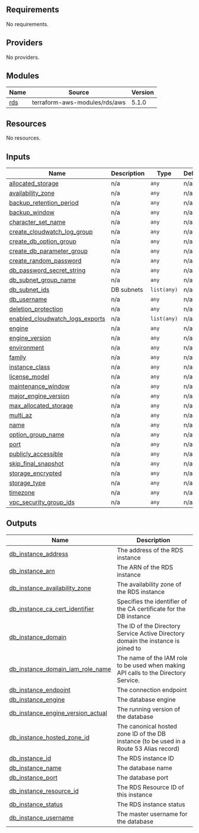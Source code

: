 <!-- BEGIN_TF_DOCS -->
## Requirements

No requirements.

## Providers

No providers.

## Modules

| Name | Source | Version |
|------|--------|---------|
| <a name="module_rds"></a> [rds](#module\_rds) | terraform-aws-modules/rds/aws | 5.1.0 |

## Resources

No resources.

## Inputs

| Name | Description | Type | Default | Required |
|------|-------------|------|---------|:--------:|
| <a name="input_allocated_storage"></a> [allocated\_storage](#input\_allocated\_storage) | n/a | `any` | n/a | yes |
| <a name="input_availability_zone"></a> [availability\_zone](#input\_availability\_zone) | n/a | `any` | n/a | yes |
| <a name="input_backup_retention_period"></a> [backup\_retention\_period](#input\_backup\_retention\_period) | n/a | `any` | n/a | yes |
| <a name="input_backup_window"></a> [backup\_window](#input\_backup\_window) | n/a | `any` | n/a | yes |
| <a name="input_character_set_name"></a> [character\_set\_name](#input\_character\_set\_name) | n/a | `any` | n/a | yes |
| <a name="input_create_cloudwatch_log_group"></a> [create\_cloudwatch\_log\_group](#input\_create\_cloudwatch\_log\_group) | n/a | `any` | n/a | yes |
| <a name="input_create_db_option_group"></a> [create\_db\_option\_group](#input\_create\_db\_option\_group) | n/a | `any` | n/a | yes |
| <a name="input_create_db_parameter_group"></a> [create\_db\_parameter\_group](#input\_create\_db\_parameter\_group) | n/a | `any` | n/a | yes |
| <a name="input_create_random_password"></a> [create\_random\_password](#input\_create\_random\_password) | n/a | `any` | n/a | yes |
| <a name="input_db_password_secret_string"></a> [db\_password\_secret\_string](#input\_db\_password\_secret\_string) | n/a | `any` | n/a | yes |
| <a name="input_db_subnet_group_name"></a> [db\_subnet\_group\_name](#input\_db\_subnet\_group\_name) | n/a | `any` | n/a | yes |
| <a name="input_db_subnet_ids"></a> [db\_subnet\_ids](#input\_db\_subnet\_ids) | DB subnets | `list(any)` | n/a | yes |
| <a name="input_db_username"></a> [db\_username](#input\_db\_username) | n/a | `any` | n/a | yes |
| <a name="input_deletion_protection"></a> [deletion\_protection](#input\_deletion\_protection) | n/a | `any` | n/a | yes |
| <a name="input_enabled_cloudwatch_logs_exports"></a> [enabled\_cloudwatch\_logs\_exports](#input\_enabled\_cloudwatch\_logs\_exports) | n/a | `list(any)` | n/a | yes |
| <a name="input_engine"></a> [engine](#input\_engine) | n/a | `any` | n/a | yes |
| <a name="input_engine_version"></a> [engine\_version](#input\_engine\_version) | n/a | `any` | n/a | yes |
| <a name="input_environment"></a> [environment](#input\_environment) | n/a | `any` | n/a | yes |
| <a name="input_family"></a> [family](#input\_family) | n/a | `any` | n/a | yes |
| <a name="input_instance_class"></a> [instance\_class](#input\_instance\_class) | n/a | `any` | n/a | yes |
| <a name="input_license_model"></a> [license\_model](#input\_license\_model) | n/a | `any` | n/a | yes |
| <a name="input_maintenance_window"></a> [maintenance\_window](#input\_maintenance\_window) | n/a | `any` | n/a | yes |
| <a name="input_major_engine_version"></a> [major\_engine\_version](#input\_major\_engine\_version) | n/a | `any` | n/a | yes |
| <a name="input_max_allocated_storage"></a> [max\_allocated\_storage](#input\_max\_allocated\_storage) | n/a | `any` | n/a | yes |
| <a name="input_multi_az"></a> [multi\_az](#input\_multi\_az) | n/a | `any` | n/a | yes |
| <a name="input_name"></a> [name](#input\_name) | n/a | `any` | n/a | yes |
| <a name="input_option_group_name"></a> [option\_group\_name](#input\_option\_group\_name) | n/a | `any` | n/a | yes |
| <a name="input_port"></a> [port](#input\_port) | n/a | `any` | n/a | yes |
| <a name="input_publicly_accessible"></a> [publicly\_accessible](#input\_publicly\_accessible) | n/a | `any` | n/a | yes |
| <a name="input_skip_final_snapshot"></a> [skip\_final\_snapshot](#input\_skip\_final\_snapshot) | n/a | `any` | n/a | yes |
| <a name="input_storage_encrypted"></a> [storage\_encrypted](#input\_storage\_encrypted) | n/a | `any` | n/a | yes |
| <a name="input_storage_type"></a> [storage\_type](#input\_storage\_type) | n/a | `any` | n/a | yes |
| <a name="input_timezone"></a> [timezone](#input\_timezone) | n/a | `any` | n/a | yes |
| <a name="input_vpc_security_group_ids"></a> [vpc\_security\_group\_ids](#input\_vpc\_security\_group\_ids) | n/a | `any` | n/a | yes |

## Outputs

| Name | Description |
|------|-------------|
| <a name="output_db_instance_address"></a> [db\_instance\_address](#output\_db\_instance\_address) | The address of the RDS instance |
| <a name="output_db_instance_arn"></a> [db\_instance\_arn](#output\_db\_instance\_arn) | The ARN of the RDS instance |
| <a name="output_db_instance_availability_zone"></a> [db\_instance\_availability\_zone](#output\_db\_instance\_availability\_zone) | The availability zone of the RDS instance |
| <a name="output_db_instance_ca_cert_identifier"></a> [db\_instance\_ca\_cert\_identifier](#output\_db\_instance\_ca\_cert\_identifier) | Specifies the identifier of the CA certificate for the DB instance |
| <a name="output_db_instance_domain"></a> [db\_instance\_domain](#output\_db\_instance\_domain) | The ID of the Directory Service Active Directory domain the instance is joined to |
| <a name="output_db_instance_domain_iam_role_name"></a> [db\_instance\_domain\_iam\_role\_name](#output\_db\_instance\_domain\_iam\_role\_name) | The name of the IAM role to be used when making API calls to the Directory Service. |
| <a name="output_db_instance_endpoint"></a> [db\_instance\_endpoint](#output\_db\_instance\_endpoint) | The connection endpoint |
| <a name="output_db_instance_engine"></a> [db\_instance\_engine](#output\_db\_instance\_engine) | The database engine |
| <a name="output_db_instance_engine_version_actual"></a> [db\_instance\_engine\_version\_actual](#output\_db\_instance\_engine\_version\_actual) | The running version of the database |
| <a name="output_db_instance_hosted_zone_id"></a> [db\_instance\_hosted\_zone\_id](#output\_db\_instance\_hosted\_zone\_id) | The canonical hosted zone ID of the DB instance (to be used in a Route 53 Alias record) |
| <a name="output_db_instance_id"></a> [db\_instance\_id](#output\_db\_instance\_id) | The RDS instance ID |
| <a name="output_db_instance_name"></a> [db\_instance\_name](#output\_db\_instance\_name) | The database name |
| <a name="output_db_instance_port"></a> [db\_instance\_port](#output\_db\_instance\_port) | The database port |
| <a name="output_db_instance_resource_id"></a> [db\_instance\_resource\_id](#output\_db\_instance\_resource\_id) | The RDS Resource ID of this instance |
| <a name="output_db_instance_status"></a> [db\_instance\_status](#output\_db\_instance\_status) | The RDS instance status |
| <a name="output_db_instance_username"></a> [db\_instance\_username](#output\_db\_instance\_username) | The master username for the database |
<!-- END_TF_DOCS -->
